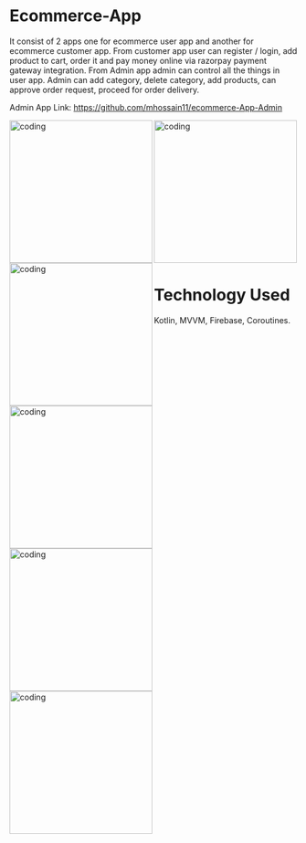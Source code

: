 # Ecommerce-App

It consist of 2 apps one for ecommerce user app and another for ecommerce customer app. From customer app user can register / login, add product to cart, order it and pay money online via razorpay payment gateway integration. From Admin app admin can control all the things in user app. Admin can add category, delete category, add products, can approve order request, proceed for order delivery.

 Admin App Link: https://github.com/mhossain11/ecommerce-App-Admin

<img align="left" alt="coding" width="250" src="https://user-images.githubusercontent.com/56032040/197455617-93bb38e7-b957-48bf-801a-a8d6b039bfee.jpeg">
<img align="left" alt="coding" width="250" src="https://user-images.githubusercontent.com/56032040/197455622-394a1581-03a8-4428-b56c-65957eed3c70.jpeg">
<img align="left" alt="coding" width="250" src="https://user-images.githubusercontent.com/56032040/197455626-d7ead0cb-a588-4cc1-9ecf-65ef2923a5f0.jpeg">
<img align="left" alt="coding" width="250" src="https://user-images.githubusercontent.com/56032040/197455631-79bdf188-9b99-47bf-b008-f2d5670d743e.jpeg">
<img align="left" alt="coding" width="250" src="https://user-images.githubusercontent.com/56032040/197455635-3b6009a7-30cc-4ed5-8b1f-caea75e4e428.jpeg">
<img  alt="coding" width="250" src="https://user-images.githubusercontent.com/56032040/197455638-1f524c55-6266-47d4-955f-032d016f2c01.jpeg">




# Technology Used

 Kotlin, MVVM, Firebase, Coroutines.
